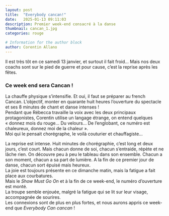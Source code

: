 ```yaml
---
layout: post
title:  "Everybody cancan!"
date:   2025-01-13 09:11:03
description: Premier week-end consacré à la danse
thumbnail: cancan_1.jpg
categories: rouge

# Information for the author block
author: Corentin Allano
---
```


Il est très tôt en ce samedi 13 janvier, et surtout il fait froid… 
Mais nos deux coachs sont sur le pied de guerre et pour cause, c’est la reprise après les fêtes. 

### Ce week end sera Cancan !

La chauffe physique s’intensifie. Et oui, il faut se préparer au french Cancan. 
L’objectif, monter en quarante huit heures l’ouverture du spectacle et ses 8 minutes de chant et danse intenses !     
Pendant que Rébecca travaille la voix avec les deux principaux protagonistes, 
Corentin utilise un langage étrange, on entend quelques « donnez mois du rouge… Du velours… De l’englobant, ce numéro est chaleureux, donnez moi de la chaleur ».    
Moi qui le pensait chorégraphe, le voilà couturier et chauffagiste…

La reprise est intense. Huit minutes de chorégraphie, c’est long et deux jours, c’est court. 
Mais chacun donne de soi, chacun s’entraide, répète et ne lâche rien. 
On découvre peu à peu le tableau dans son ensemble. Chacun a son moment, chacun a sa part de lumière.
A la fin de ce premier jour de danse, chacun sort épuisé mais heureux.     
La joie est toujours présente en ce dimanche matin, mais la fatigue a fait place aux courbatures.    
Mais le _Show Must Go On_ et à la fin de ce week-end, le numéro d’ouverture est monté.    
La troupe semble enjouée, malgré la fatigue qui se lit sur leur visage, accompagnée de sourires.   
Les connexions sont de plus en plus fortes, et nous aurons appris ce week-end que _Everybody Can cancan_ !